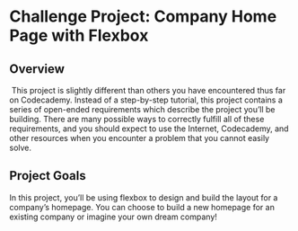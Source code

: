 # Challenge Project: Company Home Page with Flexbox

## Overview

​ This project is slightly different than others you have encountered thus far on Codecademy. Instead of a step-by-step tutorial, this project contains a series of open-ended requirements which describe the project you’ll be building. There are many possible ways to correctly fulfill all of these requirements, and you should expect to use the Internet, Codecademy, and other resources when you encounter a problem that you cannot easily solve. ​

## Project Goals

In this project, you’ll be using flexbox to design and build the layout for a company’s homepage. You can choose to build a new homepage for an existing company or imagine your own dream company! ​
